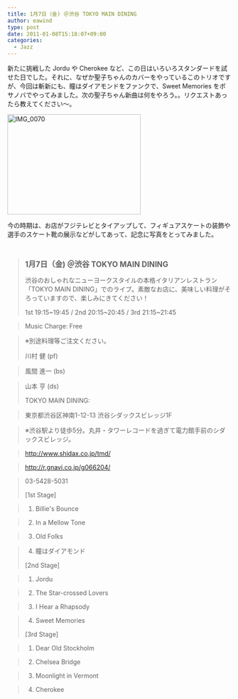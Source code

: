 ```yaml
---
title: 1月7日（金) ＠渋谷 TOKYO MAIN DINING
author: eawind
type: post
date: 2011-01-08T15:18:07+09:00
categories:
  - Jazz
---
```

新たに挑戦した Jordu や Cherokee など、この日はいろいろスタンダードを試せた日でした。それに、なぜか聖子ちゃんのカバーをやっているこのトリオですが、今回は斬新にも、瞳はダイアモンドをファンクで、Sweet Memories をボサノバでやってみました。次の聖子ちゃん新曲は何をやろう。。リクエストあったら教えてください〜。

[<img class="alignnone size-medium wp-image-917" src="/img/wp/2011/01/IMG_0070.jpg" alt="IMG_0070" width="300" height="225" srcset="/img/wp/2011/01/IMG_0070.jpg 300w, /img/wp/2011/01/IMG_0070-1024x768.jpg 1024w" sizes="(max-width: 300px) 100vw, 300px" />][1]

今の時期は、お店がフジテレビとタイアップして、フィギュアスケートの装飾や選手のスケート靴の展示などがしてあって、記念に写真をとってみました。

&nbsp;

> **<big>1月7日（金) ＠渋谷 TOKYO MAIN DINING</big>**
>
> 渋谷のおしゃれなニューヨークスタイルの本格イタリアンレストラン「TOKYO MAIN DINING」でのライブ。素敵なお店に、美味しい料理がそろっていますので、楽しみにきてください！
>
> 1st 19:15~19:45 / 2nd 20:15~20:45 / 3rd 21:15~21:45

> Music Charge: Free

> ※別途料理等ご注文ください。
>
> 川村 健 (pf)

> 風間 進一 (bs)

> 山本 亨 (ds)
>
> TOKYO MAIN DINING:

> 東京都渋谷区神南1-12-13 渋谷シダックスビレッジ1F

> ※渋谷駅より徒歩5分。丸井・タワーレコードを過ぎて電力館手前のシダックスビレッジ。

> http://www.shidax.co.jp/tmd/

> <a href="http://r.gnavi.co.jp/g066204/" target="_blank" rel="noopener noreferrer">http://r.gnavi.co.jp/g066204/</a>

> 03-5428-5031
>
> [1st Stage]

> 1. Billie's Bounce

> 2. In a Mellow Tone

> 3. Old Folks

> 4. 瞳はダイアモンド
>
> [2nd Stage]

> 1. Jordu

> 2. The Star-crossed Lovers

> 3. I Hear a Rhapsody

> 4. Sweet Memories
>
> [3rd Stage]

> 1. Dear Old Stockholm

> 2. Chelsea Bridge

> 3. Moonlight in Vermont

> 4. Cherokee

 [1]: /img/wp/2011/01/IMG_0070.jpg
